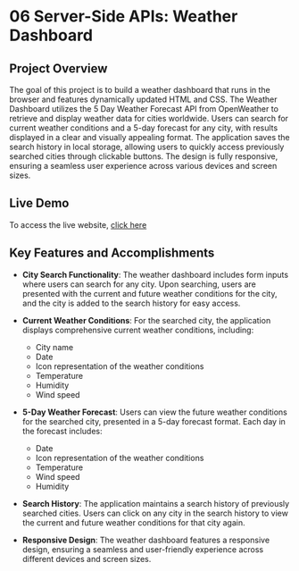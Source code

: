 # 06 Server-Side APIs: Weather Dashboard

## Project Overview

The goal of this project is to build a weather dashboard that runs in the browser and features dynamically updated HTML and CSS. The Weather Dashboard utilizes the 5 Day Weather Forecast API from OpenWeather to retrieve and display weather data for cities worldwide. Users can search for current weather conditions and a 5-day forecast for any city, with results displayed in a clear and visually appealing format. The application saves the search history in local storage, allowing users to quickly access previously searched cities through clickable buttons. The design is fully responsive, ensuring a seamless user experience across various devices and screen sizes.

## Live Demo

To access the live website, <a href="">click here</a>

## Key Features and Accomplishments

- **City Search Functionality**: The weather dashboard includes form inputs where users can search for any city. Upon searching, users are presented with the current and future weather conditions for the city, and the city is added to the search history for easy access.
- **Current Weather Conditions**: For the searched city, the application displays comprehensive current weather conditions, including:

  - City name
  - Date
  - Icon representation of the weather conditions
  - Temperature
  - Humidity
  - Wind speed

- **5-Day Weather Forecast**: Users can view the future weather conditions for the searched city, presented in a 5-day forecast format. Each day in the forecast includes:

  - Date
  - Icon representation of the weather conditions
  - Temperature
  - Wind speed
  - Humidity

- **Search History**: The application maintains a search history of previously searched cities. Users can click on any city in the search history to view the current and future weather conditions for that city again.

- **Responsive Design**: The weather dashboard features a responsive design, ensuring a seamless and user-friendly experience across different devices and screen sizes.
